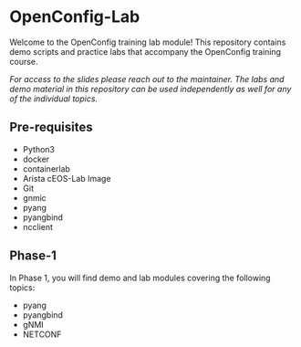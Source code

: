 # OpenConfig-Lab

Welcome to the OpenConfig training lab module! This repository contains demo scripts and practice labs that accompany the OpenConfig training course.

*For access to the slides please reach out to the maintainer. The labs and demo material in this repository can be used independently as well for any of the individual topics.*

## Pre-requisites

* Python3
* docker
* containerlab
* Arista cEOS-Lab Image
* Git
* gnmic
* pyang
* pyangbind
* ncclient

## Phase-1

In Phase 1, you will find demo and lab modules covering the following topics:

* pyang
* pyangbind
* gNMI
* NETCONF
